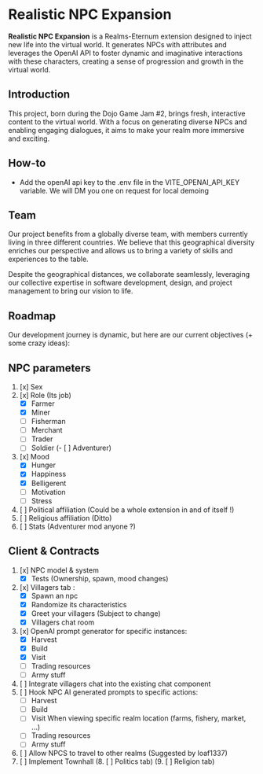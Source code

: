 # Realistic NPC Expansion

**Realistic NPC Expansion** is a Realms-Eternum extension designed to inject new life into the virtual world. It generates NPCs with attributes and leverages the OpenAI API to foster dynamic and imaginative interactions with these characters, creating a sense of progression and growth in the virtual world.

## Introduction

This project, born during the Dojo Game Jam #2, brings fresh, interactive content to the virtual world. With a focus on generating diverse NPCs and enabling engaging dialogues, it aims to make your realm more immersive and exciting.

## How-to

- Add the openAI api key to the .env file in the VITE_OPENAI_API_KEY variable. We will DM you one on request for local demoing

## Team

Our project benefits from a globally diverse team, with members currently living in three different countries. We believe that this geographical diversity enriches our perspective and allows us to bring a variety of skills and experiences to the table.

Despite the geographical distances, we collaborate seamlessly, leveraging our collective expertise in software development, design, and project management to bring our vision to life.

## Roadmap

Our development journey is dynamic, but here are our current objectives (+ some crazy ideas):

## NPC parameters

1. [x] Sex
2. [x] Role (Its job)
   - [x] Farmer
   - [x] Miner
   - [ ] Fisherman
   - [ ] Merchant
   - [ ] Trader
   - [ ] Soldier
         (- [ ] Adventurer)
3. [x] Mood
   - [x] Hunger
   - [x] Happiness
   - [x] Belligerent
   - [ ] Motivation
   - [ ] Stress
4. [ ] Political affiliation (Could be a whole extension in and of itself !)
5. [ ] Religious affiliation (Ditto)
6. [ ] Stats (Adventurer mod anyone ?)

## Client & Contracts

1. [x] NPC model & system
   - [x] Tests (Ownership, spawn, mood changes)
2. [x] Villagers tab :
   - [x] Spawn an npc
   - [x] Randomize its characteristics
   - [x] Greet your villagers (Subject to change)
   - [x] Villagers chat room
3. [x] OpenAI prompt generator for specific instances:
   - [x] Harvest
   - [x] Build
   - [x] Visit
   - [ ] Trading resources
   - [ ] Army stuff
4. [ ] Integrate villagers chat into the existing chat component
5. [ ] Hook NPC AI generated prompts to specific actions:
   - [ ] Harvest
   - [ ] Build
   - [ ] Visit When viewing specific realm location (farms, fishery, market, ...)
   - [ ] Trading resources
   - [ ] Army stuff
6. [ ] Allow NPCS to travel to other realms (Suggested by loaf1337)
7. [ ] Implement Townhall
       (8. [ ] Politics tab)
       (9. [ ] Religion tab)
